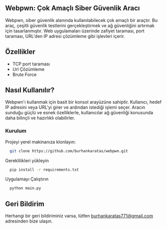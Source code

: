 ## Webpwn: Çok Amaçlı Siber Güvenlik Aracı

Webpwn, siber güvenlik alanında kullanılabilecek çok amaçlı bir araçtır. Bu araç, çeşitli güvenlik testlerini gerçekleştirmek ve ağ güvenliğini artırmak için tasarlanmıştır. Web uygulamaları üzerinde zafiyet taraması, port taraması, URL'den IP adresi çözümleme gibi işlevleri içerir.


## Özellikler

- TCP port taraması
- Url Çözümleme
- Brute Force


## Nasıl Kullanılır?

Webpwn'ı kullanmak için basit bir konsol arayüzüne sahiptir. Kullanıcı, hedef IP adresini veya URL'yi girer ve ardından istediği işlemi seçer. Aracın sunduğu güçlü ve esnek özelliklerle, kullanıcılar ağ güvenliği konusunda daha bilinçli ve hazırlıklı olabilirler.
### Kurulum

Projeyi yerel makinanıza klonlayın:

```bash
  git clone https://github.com/burhankaratas/webpwn.git
```

Gereklilikleri yükleyin
```bash
  pip install -r requirements.txt
```

Uygulamayı Çalıştırın

```bash
  python main.py
```

  
## Geri Bildirim

Herhangi bir geri bildiriminiz varsa, lütfen burhankaratas771@gmail.com adresinden bize ulaşın.


  
